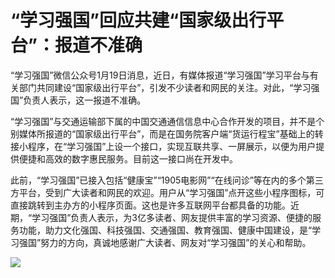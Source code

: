 # “学习强国”回应共建“国家级出行平台”：报道不准确

“学习强国”微信公众号1月19日消息，近日，有媒体报道“学习强国”学习平台与有关部门共同建设“国家级出行平台”，引发不少读者和网民的关注。对此，“学习强国”负责人表示，这一报道不准确。

“学习强国”与交通运输部下属的中国交通通信信息中心合作开发的项目，并不是个别媒体所报道的“国家级出行平台”，而是在国务院客户端“货运行程宝”基础上的转接小程序，在“学习强国”上设一个接口，实现互联共享、一屏展示，以便为用户提供便捷和高效的数字惠民服务。目前这一接口尚在开发中。

此前，“学习强国”已接入包括“健康宝”“1905电影网”“在线问诊”等在内的多个第三方平台，受到广大读者和网民的欢迎。用户从“学习强国”点开这些小程序图标，可直接跳转到主办方的小程序页面。这也是许多互联网平台都具备的功能。近期，“学习强国”负责人表示，为3亿多读者、网友提供丰富的学习资源、便捷的服务功能，助力文化强国、科技强国、交通强国、教育强国、健康中国建设，是“学习强国”努力的方向，真诚地感谢广大读者、网友对“学习强国”的关心和帮助。

![](https://inews.gtimg.com/newsapp_bt/0/15618684387/1000)

